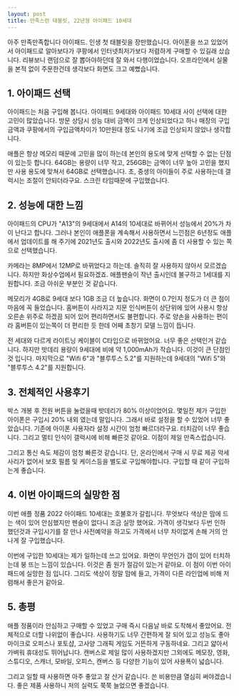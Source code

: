 ```yaml
---
layout: post
title: 만족스런 태블릿, 22년형 아이패드 10세대
---
```


아주 만족만족합니다 아이패드. 인생 첫 태블릿을 장만했습니다. 아이폰을 쓰고 있었어서 아이패드로 알아보다가 쿠팡에서 인터넷최저가보다 저렴하게 구매할 수 있길래 샀습니다. 리뷰보니 랜덤으로 잘 뽑아야하던데 잘 와서 다행이었습니다. 오프라인에서 실물을 본적 없이 주문한건데 생각보다 화면도 크고 예뻤습니다.




<h2>1. 아이패드 선택</h2>
아이패드는 처음 구입해 봅니다. 아이패드 9세대와 아이패드 10세대 사이 선택에 대한 고민이 많았습니다. 방문 상담시 성능 대비 금액이 크게 인상되었다고 하나 매장의 구입금액과 쿠팡에서의 구입금액차이가 10만원대 정도 나기에 조금 인상되지 않았나 생각합니다.

애플은 항상 메모리 때문에 고민을 많이 하는데 본인의 용도에 맞게 선택할 수 없는 단점이 있는듯 합니다. 64GB는 용량이 너무 작고, 256GB는 금액이 너무 높아 고민을 했지만 사용 용도에 맞쳐서 64GB로 선택했습니다. 초, 중생의 아이들이 주로 사용하는데 갤럭시는 조절이 안되더라구요. 스크린 타임때문에 구입했습니다.



<h2>2. 성능에 대한 느낌</h2>
아이패드의 CPU가 "A13"의 9세대에서 A14의 10세대로 바뀌어서 성능에서 20%가 차이 난다고 합니다. 그러나 본인이 애플폰을 계속해서 사용하면서 느낀점은 6년정도 애플에서 업데이트를 해 주기에 2021년도 출시와 2022년도 출시에 좀 더 사용할 수 있는 쪽으로 선택했습니다.

카메라는 8MP에서 12MP로 바뀌었다고 하는데. 솔직히 잘 사용하지 않아서 모르겠습니다. 하지만 화상수업에서 필요하겠죠. 애플팬슬이 작년 출시인데 불구하고 1세대를 지원합니다. 조금 아쉬운 부분인 것 같습니다.

메모리가 4GB로 9세대 보다 1GB 조금 더 높습니다. 화면이 0.7인지 정도가 더 큰 점이 마음에 꼭 들었습니다. 홈버튼이 사라지고 지문 인식버튼이 상단위에 있어 사용시 항상 오른손 위주로 하겠끔 되어 있어 편리하면서도 불편합니다. 주로 양손을 사용하는 편이라 홈버튼이 있는쪽이 더 편리한 듯 한데 어째 초창기 모델 느낌이 듭니다.

전 세대와 다르게 라이트닝 케이블이 C타입으로 바뀌었어요. 너무 좋은 선택인거 같습니다. 하지만 밧데리 용량이 9세대에 비에 약 1,000mAh가 작습니다. 이것이 큰 단점인 것 입니다. 마지막으로 "Wifi 6"과 "블루투스 5.2"를 지원하는데 9세대의 "Wifi 5"와 "블루투스 4.2"를 지원합니다.



<h2>3. 전체적인 사용후기</h2>
박스 개봉 후 전원 버튼을 눌렀을때 밧데리가 80% 이상이었어요. 몇일전 제가 구입한 아이폰은 구입시 20% 내외 였는데 말입니다. 그래서 바로 설정을 할 수 있었어 너무 좋았습니다. 기존에 아이폰 사용자라 설정 시간이 엄청 빠르더라구요. 터치감이 너무 좋습니다. 그리고 멀티 인식이 갤럭시에 비해 빠른것 같아요. 이점이 제일 만족스럽습니다.

그리고 통신 속도 체감이 엄청 빠른것 같습니다. 단, 온라인에서 구매 시 무료 제공 악세사리가 없어서 보호 필름 및 케이스등을 별도로 구입해야합니다. 구입할 때 같이 구입하는게 좋습니다.



<h2>4. 이번 아이패드의 실망한 점</h2>
이번 애플 정품 2022 아이패드 10세대는 호불호가 갈립니다. 무엇보다 색상은 맘에 드는 색이 있어 안심했지만 펜슬이 없다니 조금 실망 했어요. 가격이 생각보다 두번 인하 했던것과 구입시기를 잘 만나 사전예약을 하고도 가격에서 너무 차이없게 손해 거의 안나게 잘 구입했습니다. 

이번에 구입한 10세대는 제가 일하는데 쓰고 있어요. 화면이 무언인가 갭이 있어 터치하는데 붕 뜨는 느낌이 있습니다. 이것은 좀 원가 절감이 있는거 같아요. 이 점이 이번 아이패드에 실망한 점 입니다. 그리도 색상이 정말 맘에 들고, 가격이 다른 라인업에 비해 저렴해서 좋은거 같아요.



<h2>5. 총평</h2>
애플 정품이라 안심하고 구매할 수 있었고 구매 즉시 다음날 바로 도착해서 좋았어요. 전체적으로 더할 나위없이 좋습니다. 사용하기도 너무 간편하게 잘 되어 있고 성능도 좋아 마이크로 오피스나 포토샵, 고사양 그래픽 게임도 거뜬하게 구동하네요. 그리고 얇아서 가벼워 휴대성도 뛰어납니다. 캔버스로 제일 많이 사용하겠지만 그외에도 메모장, 영화, 스튜디오, 스캐너, 모바일, 오피스, 캔버스 등 다양한 기능이 있어 사용폭이 넓습니다.

그리고 일할 때 사용하면 아주 좋았고 잘 산거 같습니다. 쓴 비용만큼 열심히 써야겠습니다. 좋은 제품 사용하니 저의 실력도 쭉쭉 늘었으면 좋겠습니다.